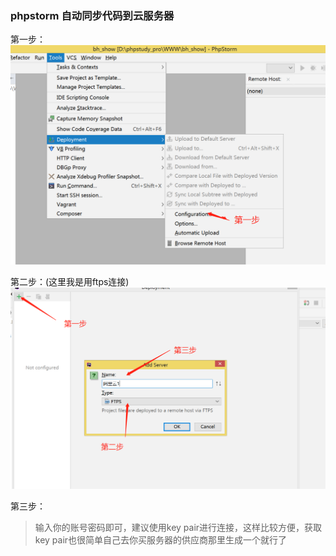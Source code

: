 ### phpstorm 自动同步代码到云服务器

第一步：
![1576071079.jpg](./img/1576071079.jpg)

第二步：(这里我是用ftps连接)
![1576071245(1).jpg](./img/1576071245(1).jpg)

第三步：
> 输入你的账号密码即可，建议使用key pair进行连接，这样比较方便，获取key pair也很简单自己去你买服务器的供应商那里生成一个就行了
